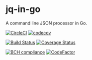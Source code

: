 # jq-in-go

A command line JSON processor in Go.

[![CircleCI](https://circleci.com/gh/amitkr0201/jq-in-go.svg?style=svg)](https://circleci.com/gh/amitkr0201/jq-in-go) [![codecov](https://codecov.io/gh/amitkr0201/jq-in-go/branch/master/graph/badge.svg)](https://codecov.io/gh/amitkr0201/jq-in-go)

[![Build Status](https://travis-ci.com/amitkr0201/jq-in-go.svg?branch=master)](https://travis-ci.com/amitkr0201/jq-in-go) [![Coverage Status](https://coveralls.io/repos/github/amitkr0201/jq-in-go/badge.svg?branch=master)](https://coveralls.io/github/amitkr0201/jq-in-go?branch=master)

[![BCH compliance](https://bettercodehub.com/edge/badge/amitkr0201/jq-in-go?branch=master)](https://bettercodehub.com/)
[![CodeFactor](https://www.codefactor.io/repository/github/amitkr0201/jq-in-go/badge)](https://www.codefactor.io/repository/github/amitkr0201/jq-in-go)